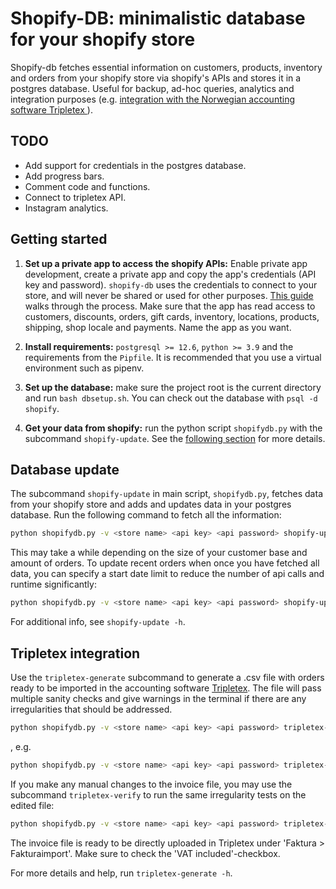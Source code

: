 # Shopify-DB: minimalistic database for your shopify store

Shopify-db fetches essential information on customers, products, inventory and orders from your shopify store via shopify's APIs and stores it in a postgres database. Useful for backup, ad-hoc queries, analytics and integration purposes (e.g. [integration with the Norwegian accounting software Tripletex ](##tripletex-integration)).


## TODO
* Add support for credentials in the postgres database.
* Add progress bars.
* Comment code and functions.
* Connect to tripletex API.
* Instagram analytics.

## Getting started
1. __Set up a private app to access the shopify APIs:__ Enable private app development, create a private app and copy the app's credentials (API key and password). `shopify-db` uses the credentials to connect to your store, and will never be shared or used for other purposes. [This guide](https://help.shopify.com/en/manual/apps/private-apps) walks through the process. Make sure that the app has read access to customers, discounts, orders, gift cards, inventory, locations, products, shipping, shop locale and payments. Name the app as you want.

2. __Install requirements:__ `postgresql >= 12.6`, `python >= 3.9` and the requirements from the `Pipfile`. It is recommended that you use a virtual environment such as pipenv.

3. __Set up the database:__ make sure the project root is the current directory and run ```bash dbsetup.sh```. You can check out the database with `psql -d shopify`.

4. __Get your data from shopify:__ run the python script `shopifydb.py` with the subcommand `shopify-update`. See the [following section](#database-update) for more details.

## Database update
The subcommand `shopify-update` in main script, `shopifydb.py`, fetches data from your shopify store and adds and updates data in your postgres database. Run the following command to fetch all the information:
```bash
python shopifydb.py -v <store name> <api key> <api password> shopify-update
```

This may take a while depending on the size of your customer base and amount of orders. To update recent orders when once you have fetched all data, you can specify a start date limit to reduce the number of api calls and runtime significantly:
```bash
python shopifydb.py -v <store name> <api key> <api password> shopify-update -f 2021-06-01
```

For additional info, see `shopify-update -h`.

## Tripletex integration
Use the `tripletex-generate` subcommand to generate a .csv file with orders ready to be imported in the accounting software [Tripletex](https://www.tripletex.no/). The file will pass multiple sanity checks and give warnings in the terminal if there are any irregularities that should be addressed.
```bash
python shopifydb.py -v <store name> <api key> <api password> tripletex-generate tripletex-invoice/delme.csv <from date> <to date> <invoice start number> -g <gateway mappings>
```

, e.g.
```bash
python shopifydb.py -v <store name> <api key> <api password> tripletex-generate invoice.csv 2021-05-01 2021-06-30 144 -g vipps:Vipps stripe:Stripe
```

If you make any manual changes to the invoice file, you may use the subcommand `tripletex-verify` to run the same irregularity tests on the edited file:
```bash
python shopifydb.py -v <store name> <api key> <api password> tripletex-verify invoice.csv 144 vipps:Vipps stripe:Stripe
```

The invoice file is ready to be directly uploaded in Tripletex under 'Faktura > Fakturaimport'. Make sure to check the 'VAT included'-checkbox.

For more details and help, run `tripletex-generate -h`.
